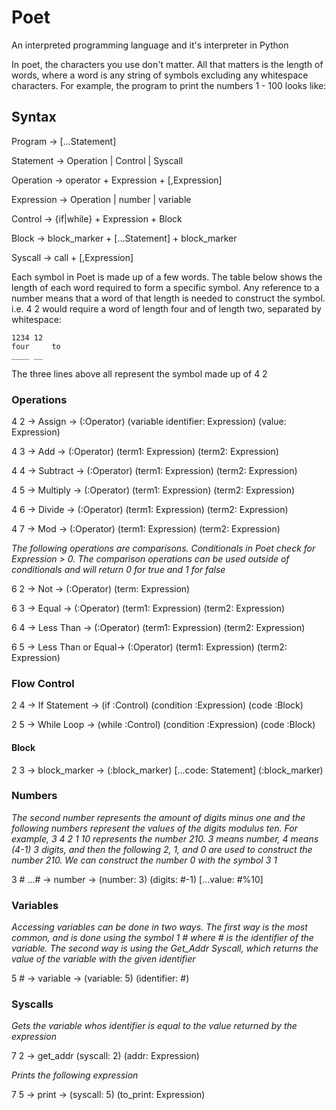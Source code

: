# Poet
An interpreted programming language and it's interpreter in Python

In poet, the characters you use don't matter. All that matters is the length of words, where a word is any string of symbols excluding any whitespace characters. For example, the program to print the numbers
1 - 100 looks like:


## Syntax
Program     -> [...Statement]

Statement   -> Operation | Control | Syscall

Operation   -> operator + Expression + [,Expression]

Expression  -> Operation | number | variable

Control     -> {if|while} + Expression + Block

Block       -> block_marker + [...Statement] + block_marker

Syscall     -> call + [,Expression]


Each symbol in Poet is made up of a few words. The table below shows the length of each word required to form a specific symbol. Any reference to a number means that a word of that length is needed to construct the symbol. i.e. 4 2 would require a word of length four and of length two, separated by whitespace:
```
1234 12
four     to
____ __
```
The three lines above all represent the symbol made up of 4 2

### Operations
4 2 -> Assign -> (:Operator) (variable identifier: Expression) (value: Expression)

4 3 -> Add -> (:Operator) (term1: Expression) (term2: Expression)

4 4 -> Subtract -> (:Operator) (term1: Expression) (term2: Expression)

4 5 -> Multiply -> (:Operator) (term1: Expression) (term2: Expression)

4 6 -> Divide -> (:Operator) (term1: Expression) (term2: Expression)

4 7 -> Mod -> (:Operator) (term1: Expression) (term2: Expression)


*The following operations are comparisons. Conditionals in Poet check for Expression > 0. The comparison operations can be used outside of conditionals and will return 0 for true and 1 for false*

6 2 -> Not -> (:Operator) (term: Expression)

6 3 -> Equal -> (:Operator) (term1: Expression) (term2: Expression)

6 4 -> Less Than -> (:Operator) (term1: Expression) (term2: Expression)

6 5 -> Less Than or Equal-> (:Operator) (term1: Expression) (term2: Expression)

### Flow Control
2 4 -> If Statement -> (if :Control) (condition :Expression) (code :Block)

2 5 -> While Loop -> (while :Control) (condition :Expression) (code :Block)


#### Block
2 3 -> block_marker -> (:block_marker) [...code: Statement] (:block_marker)


### Numbers
*The second number represents the amount of digits minus one and the following numbers represent the values of the digits modulus ten. For example, 3 4 2 1 10 represents the number 210. 3 means number, 4 means (4-1) 3 digits, and then the following 2, 1, and 0 are used to construct the number 210. We can construct the number 0 with the symbol 3 1*

3 # ...# -> number -> (number: 3) (digits: #-1) [...value: #%10]

### Variables
*Accessing variables can be done in two ways. The first way is the most common, and is done using the symbol 1 # where # is the identifier of the variable. The second way is using the Get_Addr Syscall, which returns the value of the variable with the given identifier*

5 # -> variable -> (variable: 5) (identifier: #)

### Syscalls
*Gets the variable whos identifier is equal to the value returned by the expression*

7 2 -> get_addr (syscall: 2) (addr: Expression)

*Prints the following expression*

7 5 -> print -> (syscall: 5) (to_print: Expression)
